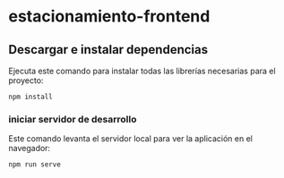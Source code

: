 # estacionamiento-frontend

## Descargar e instalar dependencias
Ejecuta este comando para instalar todas las librerías necesarias para el proyecto:
```
npm install
```

### iniciar servidor de desarrollo
Este comando levanta el servidor local para ver la aplicación en el navegador:
```
npm run serve
``` 
